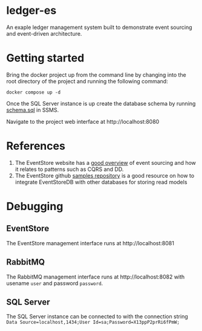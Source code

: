 # ledger-es
An exaple ledger management system built to demonstrate event sourcing and event-driven architecture.

# Getting started
Bring the docker project up from the command line by changing into the root directory of the project and running the following command:

    docker compose up -d

Once the SQL Server instance is up create the database schema by running [schema.sql](src/Js.LedgerEs/ReadModelPersistence/schema.sql) in SSMS.

Navigate to the project web interface at http://localhost:8080

# References
 1. The EventStore website has a [good overview](https://www.eventstore.com/event-sourcing) of event sourcing and how it relates to patterns such as CQRS and DD.
 2. The EventStore github [samples repository](https://github.com/EventStore/samples) is a good resource on how to integrate EventStoreDB with other databases for storing read models

# Debugging
## EventStore
The EventStore management interface runs at http://localhost:8081

## RabbitMQ
The RabbitMQ management interface runs at http://localhost:8082 with usename `user` and password `password`.

## SQL Server
The SQL Server instance can be connected to with the connection string `Data Source=localhost,1434;User Id=sa;Password=X13ppP2prRi6fPmW;`
